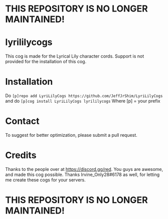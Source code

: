 # THIS REPOSITORY IS NO LONGER MAINTAINED! 
# lyrililycogs
This cog is made for the Lyrical Lily character cords. Support is not provided for the installation of this cog. 

# Installation
Do ```[p]repo add LyriLilyCogs https://github.com/JeffJrShim/LyriLilyCogs``` and do ```[p]cog install LyriLilyCogs lyrililycogs``` Where [p] = your prefix

# Contact
To suggest for better optimization, please submit a pull request. 

# Credits
Thanks to the people over at https://discord.gg/red. You guys are awesome, and made this cog possible. Thanks Irvine_Only28#6178 as well, for letting me create these cogs for your servers. 
# THIS REPOSITORY IS NO LONGER MAINTAINED! 
